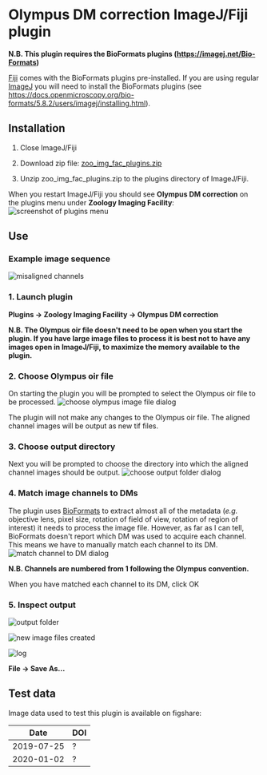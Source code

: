 # Olympus DM correction ImageJ/Fiji plugin

**N.B. This plugin requires the BioFormats plugins (https://imagej.net/Bio-Formats)**

[Fiji](https://imagej.net/Fiji) comes with the BioFormats plugins pre-installed. If you are using regular [ImageJ](https://imagej.net) you will need to install the BioFormats plugins (see https://docs.openmicroscopy.org/bio-formats/5.8.2/users/imagej/installing.html).

## Installation
1. Close ImageJ/Fiji

2. Download zip file: [zoo_img_fac_plugins.zip](https://github.com/WaylandM/dichroic-mirror-offsets/blob/master/fiji_plugins/zoo_img_fac_plugins.zip?raw=true)

3. Unzip zoo_img_fac_plugins.zip to the plugins directory of ImageJ/Fiji.

When you restart ImageJ/Fiji you should see **Olympus DM correction** on the plugins menu under **Zoology Imaging Facility**:
![screenshot of plugins menu](img/plugin_menu_item.png)

## Use

### Example image sequence
![misaligned channels](img/misaligned_channels.png)

### 1. Launch plugin
**Plugins -> Zoology Imaging Facility -> Olympus DM correction**

**N.B. The Olympus oir file doesn't need to be open when you start the plugin. If you have large image files to process it is best not to have any images open in ImageJ/Fiji, to maximize the memory available to the plugin.**

### 2. Choose Olympus oir file 
On starting the plugin you will be prompted to select the Olympus oir file to be processed.
![choose olympus image file dialog](img/choose_olympus_oir_file.png)

The plugin will not make any changes to the Olympus oir file. The aligned channel images will be output as new tif files.

### 3. Choose output directory
Next you will be prompted to choose the directory into which the aligned channel images should be output.
![choose output folder dialog](img/choose_output_folder.png)

### 4. Match image channels to DMs
The plugin uses [BioFormats](https://www.openmicroscopy.org/bio-formats/) to extract almost all of the metadata (*e.g.* objective lens, pixel size, rotation of field of view, rotation of region of interest) it needs to process the image file. However, as far as I can tell, BioFormats doesn't report which DM was used to acquire each channel. This means we have to manually match each channel to its DM.
![match channel to DM dialog](img/match_channel_to_DM.png)

**N.B. Channels are numbered from 1 following the Olympus convention.**

When you have matched each channel to its DM, click OK

### 5. Inspect output


![output folder](img/output_folder.png)

![new image files created](img/files_created.png)

![log](img/log.png)

**File -> Save As...**


## Test data
Image data used to test this plugin is available on figshare:

| Date | DOI |
|---|---|
| 2019-07-25 | ? |
| 2020-01-02 | ? |
